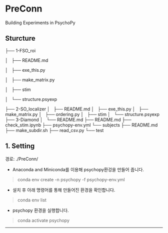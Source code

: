 # PreConn


Building Experiments in PsychoPy


## Sturcture

├── 1-FSO_roi

│   ├── README.md

│   ├── exe_this.py

│   ├── make_matrix.py

│   ├── stim

│   └── structure.psyexp

├── 2-SO_localizer
│   ├── README.md
│   ├── exe_this.py
│   ├── make_matrix.py
│   ├── ordering.py
│   ├── stim
│   └── structure.psyexp
├── 3-Diamond
│   └── README.md
├── README.md
├── check_stim.ipynb
├── psychopy-env.yml
└── subjects
    ├── README.md
    ├── make_subdir.sh
    ├── read_csv.py
    └── test

## 1. Setting 

경로: ./PreConn/

* Anaconda and Miniconda를 이용해 psychopy환겅을 만들어 줍니다. 
> conda env create -n psychopy -f psychopy-env.yml

* 설치 후 아래 명령어를 통해 만들어진 환경을 확인합니다. 
> conda env list

* psychopy 환경을 실행합니다. 
> conda activate psychopy

------
